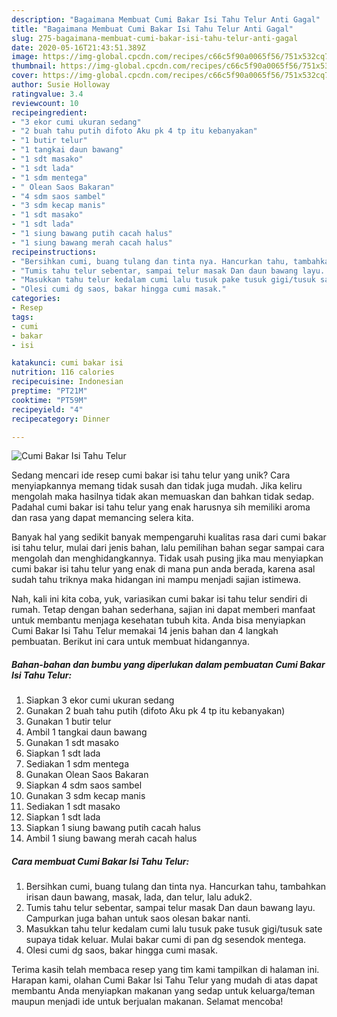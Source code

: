 ```yaml
---
description: "Bagaimana Membuat Cumi Bakar Isi Tahu Telur Anti Gagal"
title: "Bagaimana Membuat Cumi Bakar Isi Tahu Telur Anti Gagal"
slug: 275-bagaimana-membuat-cumi-bakar-isi-tahu-telur-anti-gagal
date: 2020-05-16T21:43:51.389Z
image: https://img-global.cpcdn.com/recipes/c66c5f90a0065f56/751x532cq70/cumi-bakar-isi-tahu-telur-foto-resep-utama.jpg
thumbnail: https://img-global.cpcdn.com/recipes/c66c5f90a0065f56/751x532cq70/cumi-bakar-isi-tahu-telur-foto-resep-utama.jpg
cover: https://img-global.cpcdn.com/recipes/c66c5f90a0065f56/751x532cq70/cumi-bakar-isi-tahu-telur-foto-resep-utama.jpg
author: Susie Holloway
ratingvalue: 3.4
reviewcount: 10
recipeingredient:
- "3 ekor cumi ukuran sedang"
- "2 buah tahu putih difoto Aku pk 4 tp itu kebanyakan"
- "1 butir telur"
- "1 tangkai daun bawang"
- "1 sdt masako"
- "1 sdt lada"
- "1 sdm mentega"
- " Olean Saos Bakaran"
- "4 sdm saos sambel"
- "3 sdm kecap manis"
- "1 sdt masako"
- "1 sdt lada"
- "1 siung bawang putih cacah halus"
- "1 siung bawang merah cacah halus"
recipeinstructions:
- "Bersihkan cumi, buang tulang dan tinta nya. Hancurkan tahu, tambahkan irisan daun bawang, masak, lada, dan telur, lalu aduk2."
- "Tumis tahu telur sebentar, sampai telur masak Dan daun bawang layu. Campurkan juga bahan untuk saos olesan bakar nanti."
- "Masukkan tahu telur kedalam cumi lalu tusuk pake tusuk gigi/tusuk sate supaya tidak keluar. Mulai bakar cumi di pan dg sesendok mentega."
- "Olesi cumi dg saos, bakar hingga cumi masak."
categories:
- Resep
tags:
- cumi
- bakar
- isi

katakunci: cumi bakar isi 
nutrition: 116 calories
recipecuisine: Indonesian
preptime: "PT21M"
cooktime: "PT59M"
recipeyield: "4"
recipecategory: Dinner

---
```



![Cumi Bakar Isi Tahu Telur](https://img-global.cpcdn.com/recipes/c66c5f90a0065f56/751x532cq70/cumi-bakar-isi-tahu-telur-foto-resep-utama.jpg)

Sedang mencari ide resep cumi bakar isi tahu telur yang unik? Cara menyiapkannya memang tidak susah dan tidak juga mudah. Jika keliru mengolah maka hasilnya tidak akan memuaskan dan bahkan tidak sedap. Padahal cumi bakar isi tahu telur yang enak harusnya sih memiliki aroma dan rasa yang dapat memancing selera kita.



Banyak hal yang sedikit banyak mempengaruhi kualitas rasa dari cumi bakar isi tahu telur, mulai dari jenis bahan, lalu pemilihan bahan segar sampai cara mengolah dan menghidangkannya. Tidak usah pusing jika mau menyiapkan cumi bakar isi tahu telur yang enak di mana pun anda berada, karena asal sudah tahu triknya maka hidangan ini mampu menjadi sajian istimewa.


Nah, kali ini kita coba, yuk, variasikan cumi bakar isi tahu telur sendiri di rumah. Tetap dengan bahan sederhana, sajian ini dapat memberi manfaat untuk membantu menjaga kesehatan tubuh kita. Anda bisa menyiapkan Cumi Bakar Isi Tahu Telur memakai 14 jenis bahan dan 4 langkah pembuatan. Berikut ini cara untuk membuat hidangannya.

<!--inarticleads1-->

##### Bahan-bahan dan bumbu yang diperlukan dalam pembuatan Cumi Bakar Isi Tahu Telur:

1. Siapkan 3 ekor cumi ukuran sedang
1. Gunakan 2 buah tahu putih (difoto Aku pk 4 tp itu kebanyakan)
1. Gunakan 1 butir telur
1. Ambil 1 tangkai daun bawang
1. Gunakan 1 sdt masako
1. Siapkan 1 sdt lada
1. Sediakan 1 sdm mentega
1. Gunakan  Olean Saos Bakaran
1. Siapkan 4 sdm saos sambel
1. Gunakan 3 sdm kecap manis
1. Sediakan 1 sdt masako
1. Siapkan 1 sdt lada
1. Siapkan 1 siung bawang putih cacah halus
1. Ambil 1 siung bawang merah cacah halus




<!--inarticleads2-->

##### Cara membuat Cumi Bakar Isi Tahu Telur:

1. Bersihkan cumi, buang tulang dan tinta nya. Hancurkan tahu, tambahkan irisan daun bawang, masak, lada, dan telur, lalu aduk2.
1. Tumis tahu telur sebentar, sampai telur masak Dan daun bawang layu. Campurkan juga bahan untuk saos olesan bakar nanti.
1. Masukkan tahu telur kedalam cumi lalu tusuk pake tusuk gigi/tusuk sate supaya tidak keluar. Mulai bakar cumi di pan dg sesendok mentega.
1. Olesi cumi dg saos, bakar hingga cumi masak.




Terima kasih telah membaca resep yang tim kami tampilkan di halaman ini. Harapan kami, olahan Cumi Bakar Isi Tahu Telur yang mudah di atas dapat membantu Anda menyiapkan makanan yang sedap untuk keluarga/teman maupun menjadi ide untuk berjualan makanan. Selamat mencoba!
